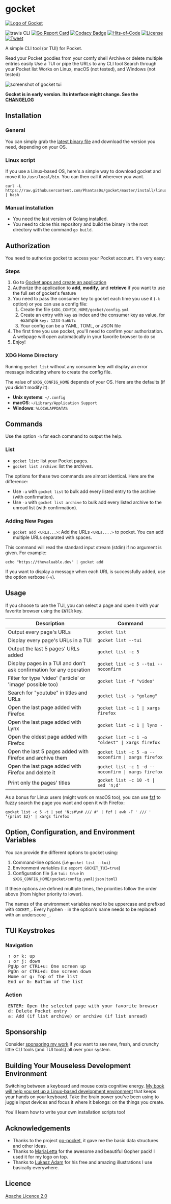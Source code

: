 # gocket

[![Logo of Gocket](./doc/logo_smaller.png)](https://github.com/Phantas0s/gocket/releases/latest)

![travis CLI](https://travis-ci.com/Phantas0s/gocket.svg?branch=master&style=for-the-badge) [![Go Report Card](https://goreportcard.com/badge/github.com/Phantas0s/gocket)](https://goreportcard.com/report/github.com/Phantas0s/gocket) [![Codacy Badge](https://app.codacy.com/project/badge/Grade/88995a866bc842f29aa8ef64a494a945)](https://www.codacy.com/gh/Phantas0s/gocket/dashboard?utm_source=github.com&amp;utm_medium=referral&amp;utm_content=Phantas0s/gocket&amp;utm_campaign=Badge_Grade) [![Hits-of-Code](https://hitsofcode.com/github/phantas0s/gocket)](https://www.vbrandl.net/post/2019-05-03_hits-of-code/) [![License](https://img.shields.io/badge/License-Apache%202.0-blue.svg)](https://opensource.org/licenses/Apache-2.0)
[![Tweet](https://img.shields.io/twitter/url/http/shields.io.svg?style=social)](https://twitter.com/intent/tweet?text=Gocket%20-%20CLI%20and%20TUI%20for%20Pocket%20:&url=https%3A%2F%2Fgithub.com%2Fphantas0s%2Fgocket&hashtags=developers,mouseless,terminal,CLI,golang)

A simple CLI tool (or TUI) for Pocket.

Read your Pocket goodies from your comfy shell
Archive or delete multiple entries easily
Use a TUI or pipe the URLs to any CLI tool
Search through your Pocket list
Works on Linux, macOS (not tested), and Windows (not tested)

![screenshot of gocket tui](./doc/screenshot.jpg)

**Gocket is in early version. Its interface might change. See the [CHANGELOG](./CHANGELOG.md)**

## Installation

### General

You can simply grab the [latest binary file](https://github.com/Phantas0s/gocket/releases/latest) and download the version you need, depending on your OS.

### Linux script

If you use a Linux-based OS, here's a simple way to download gocket and move it to `/usr/local/bin`. You can then call it wherever you want.

```shell
curl -L https://raw.githubusercontent.com/Phantas0s/gocket/master/install/linux.sh | bash
```
### Manual installation

* You need the last version of Golang installed.
* You need to clone this repository and build the binary in the root directory with the command `go build`.

## Authorization

You need to authorize gocket to access your Pocket account. It's very easy:

### Steps

1. Go to [Gocket apps and create an application](https://getpocket.com/developer/apps/)
2. Authorize the application to **add**, **modify**, and **retrieve** if you want to use the full set of gocket's feature
3. You need to pass the consumer key to gocket each time you use it (`-k` option) or you can use a config file:
    1. Create the file `$XDG_CONFIG_HOME/gocket/config.yml`
    2. Create an entry with `key` as index and the consumer key as value, for example `key: 1234-5a6b7c`
    3. Your config can be a YAML, TOML, or JSON file
3. The first time you use pocket, you'll need to confirm your authorization. A webpage will open automatically in your favorite browser to do so
4. Enjoy!

### XDG Home Directory

Running `gocket list` without any consumer key will display an error message indicating where to create the config file.

The value of `$XDG_CONFIG_HOME` depends of your OS. Here are the defaults (if you didn't modify it):

* **Unix systems**: `~/.config`
* **macOS**: `~/Library/Application Support`
* **Windows**: `%LOCALAPPDATA%`

## Commands

Use the option `-h` for each command to output the help.

### List

* `gocket list`: list your Pocket pages.
* `gocket list archive`: list the archives.

The options for these two commands are almost identical. Here are the difference:

* Use `-a` with `gocket list` to bulk add every listed entry to the archive (with confirmation).
* Use `-a` with `gocket list archive` to bulk add every listed archive to the unread list (with confirmation).

### Adding New Pages

* `gocket add <URLs...>`: Add the URLs `<URLs....>` to pocket. You can add multiple URLs separated with spaces.

This command will read the standard input stream (stdin) if no argument is given. For example:

```
echo "https://thevaluable.dev" | gocket add
```

If you want to display a message when each URL is successfully added, use the option verbose (`-v`).

## Usage

If you choose to use the TUI, you can select a page and open it with your favorite browser using the `ENTER` key.

| Description                                                         | Command                              |
| ----                                                                | ----                                 |
| Output every page's URLs                                            | `gocket list`                        |
| Display every page's URLs in a TUI                                  | `gocket list --tui`                  |
| Output the last 5 pages' URLs added                                 | `gocket list -c 5`                   |
| Display pages in a TUI and don't ask confirmation for any operation | `gocket list -c 5 --tui --noconfirm` |
| Filter for type 'video' ('article' or 'image' possible too)         | `gocket list -f "video"`            |
| Search for "youtube" in titles and URLs                             | `gocket list -s "golang"`           |
| Open the last page added with Firefox                               | `gocket list -c 1 \| xargs firefox` |
| Open the last page added with Lynx                                  | `gocket list -c 1 \| lynx -`        |
| Open the oldest page added with Firefox                             | `gocket list -c 1 -o "oldest" \| xargs firefox` |
| Open the last 5 pages added with Firefox and archive them           | `gocket list -c 5 -a --noconfirm \| xargs firefox` |
| Open the last page added with Firefox and delete it                 | `gocket list -c 1 -d --noconfirm \| xargs firefox` |
| Print only the pages' titles                                        | `gocket list -c 10 -t \| sed 'n;d'` |

As a bonus for Linux users (might work on macOS too), you can use [fzf](https://github.com/junegunn/fzf) to fuzzy search the page you want and open it with Firefox:

```
gocket list -c 5 -t | sed 'N;s#\n# /// #' | fzf | awk -F ' /// ' '{print $2}' | xargs firefox
```

## Option, Configuration, and Environment Variables

You can provide the different options to gocket using:

1. Command-line options (i.e `gocket list --tui`)
2. Environment variables (i.e `export GOCKET_TUI=true`)
3. Configuration file (i.e `tui: true` in `$XDG_CONFIG_HOME/gocket/config.yaml|json|toml`)

If these options are defined multiple times, the priorities follow the order above (from higher priority to lower).

The names of the environment variables need to be uppercase and prefixed with `GOCKET_`. Every hyphen `-` in the option's name needs to be replaced with an underscore `_`.

## TUI Keystrokes

### Navigation

<pre>
 <kbd>↑</kbd> or <kbd>k</kbd>: up
 <kbd>↓</kbd> or <kbd>j</kbd>: down
 <kbd>PgUp</kbd> or <kbd>CTRL</kbd>+<kbd>u</kbd>: One screen up
 <kbd>PgDn</kbd> or <kbd>CTRL</kbd>+<kbd>d</kbd>: One screen down
 <kbd>Home</kbd> or <kbd>g</kbd>: Top of the list
 <kbd>End</kbd> or <kbd>G</kbd>: Bottom of the list
</pre>

### Action

<pre>
 <kbd>ENTER</kbd>: Open the selected page with your favorite browser
 <kbd>d</kbd>: Delete Pocket entry
 <kbd>a</kbd>: Add (if list archive) or archive (if list unread)
</pre>

## Sponsorship

Consider [sponsoring my work](https://github.com/sponsors/Phantas0s) if you want to see new, fresh, and crunchy little CLI tools (and TUI tools) all over your system.

## Building Your Mouseless Development Environment

Switching between a keyboard and mouse costs cognitive energy. [My book will help you set up a Linux-based development environment](https://themouseless.dev) that keeps your hands on your keyboard. Take the brain power you've been using to juggle input devices and focus it where it belongs: on the things you create.

You'll learn how to write your own installation scripts too!

## Acknowledgements

* Thanks to the project [go-pocket](https://github.com/motemen/go-pocket), it gave me the basic data structures and other ideas.
* Thanks to [MariaLetta](https://github.com/MariaLetta/free-gophers-pack) for the awesome and beautiful Gopher pack! I used it for my logo on top.
* Thanks to [Lukasz Adam](https://lukaszadam.com/illustrations) for his free and amazing illustrations I use basically everywhere.

## Licence

[Apache Licence 2.0](https://choosealicense.com/licenses/apache-2.0/)
